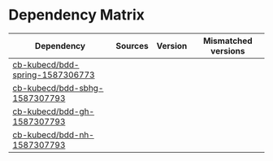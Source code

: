 # Dependency Matrix

Dependency | Sources | Version | Mismatched versions
---------- | ------- | ------- | -------------------
[cb-kubecd/bdd-spring-1587306773](https://github.com/cb-kubecd/bdd-spring-1587306773.git) |  | []() | 
[cb-kubecd/bdd-sbhg-1587307793](https://github.com/cb-kubecd/bdd-sbhg-1587307793.git) |  | []() | 
[cb-kubecd/bdd-gh-1587307793](https://github.com/cb-kubecd/bdd-gh-1587307793.git) |  | []() | 
[cb-kubecd/bdd-nh-1587307793](https://github.com/cb-kubecd/bdd-nh-1587307793.git) |  | []() | 
